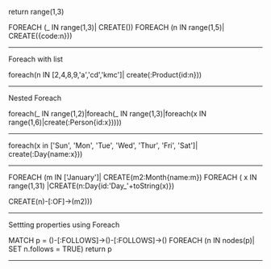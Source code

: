 return range(1,3)

FOREACH (_ IN range(1,3)| CREATE())
FOREACH (n IN range(1,5)| CREATE({code:n}))


--------------------------------------------------

Foreach with list

foreach(n IN [2,4,8,9,'a','cd','kmc']| create(:Product{id:n}))


--------------------------------------------------

Nested Foreach

foreach(_ IN range(1,2)|foreach(_ IN range(1,3)|foreach(x IN range(1,6)|create(:Person{id:x}))))

--------------------------------------------------

foreach(x in ['Sun', 'Mon', 'Tue', 'Wed', 'Thur', 'Fri', 'Sat']| create(:Day{name:x}))

--------------------------------------------------

FOREACH (m IN ['January']| CREATE(m2:Month{name:m}) FOREACH ( x IN range(1,31) |CREATE(n:Day{id:'Day_'+toString(x)})

CREATE(n)-[:OF]->(m2)))

--------------------------------------------------

Settting properties using Foreach

MATCH p = ()-[:FOLLOWS]->()-[:FOLLOWS]->() 
FOREACH (n IN nodes(p)| SET n.follows = TRUE)
return p

--------------------------------------------------
